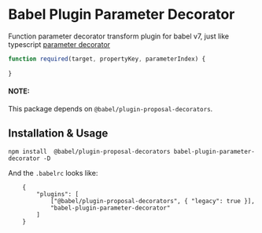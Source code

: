 # Babel Plugin Parameter Decorator

Function parameter decorator transform plugin for babel v7, just like typescript [parameter decorator](https://www.typescriptlang.org/docs/handbook/decorators.html#parameter-decorators)

```javascript
function required(target, propertyKey, parameterIndex) {
  
}
```

#### NOTE:

This package depends on `@babel/plugin-proposal-decorators`.

## Installation & Usage

`npm install  @babel/plugin-proposal-decorators babel-plugin-parameter-decorator -D`

And the `.babelrc` looks like: 

```
    {
        "plugins": [
            ["@babel/plugin-proposal-decorators", { "legacy": true }],
            "babel-plugin-parameter-decorator"
        ]
    }
```